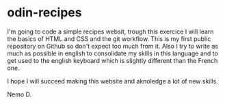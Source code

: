 # odin-recipes
I'm going to code a simple recipes websit, trough this exercice I will learn
the basics of HTML and CSS and the git workflow. This is my first public
repository on Github so don't expect too much from it. Also I try to write as
much as possible in english to consolidate my skills in this language and to
get used to the english keyboard which is slightly different than the French
one. 

I hope I will succeed making this website and aknoledge a lot of new skills.

Nemo D.
